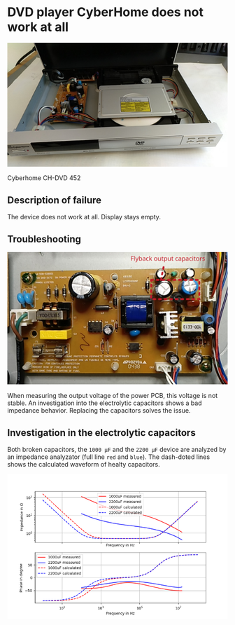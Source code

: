 # DVD player CyberHome does not work at all

![overview_dvd_player](figures/overview.jpg)

Cyberhome CH-DVD 452

## Description of failure
The device does not work at all. Display stays empty.

## Troubleshooting
![power_supply_capacitors](figures/power_supply_capacitors.png)

When measuring the output voltage of the power PCB, this voltage is not stable. An investigation into the electrolytic capacitors shows a bad impedance behavior. Replacing the capacitors solves the issue. 



## Investigation in the electrolytic capacitors
Both broken capacitors, the `1000 µF` and the `2200 µF` device are analyzed by an impedance analyzator (full line `red` and `blue`). The dash-doted lines shows the calculated waveform of healty capacitors.

![impedance measurement](figures/capacitor_impedance.png)